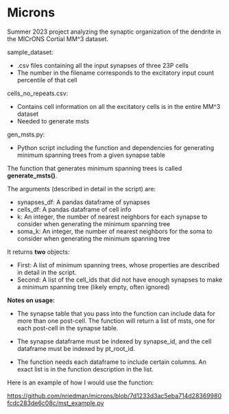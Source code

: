 # Microns

Summer 2023 project analyzing the synaptic organization of the dendrite in the MICrONS Cortial MM^3 dataset.

sample_dataset:
- .csv files containing all the input synapses of three 23P cells
- The number in the filename corresponds to the excitatory input count percentile of that cell

cells_no_repeats.csv:
- Contains cell information on all the excitatory cells is in the entire MM^3 dataset
- Needed to generate msts

gen_msts.py:
- Python script including the function and dependencies for generating minimum spanning trees from a given synapse table

The function that generates minimum spanning trees is called **generate_msts()**.

The arguments (described in detail in the script) are:
- synapses_df: A pandas dataframe of synapses
- cells_df: A pandas dataframe of cell info
- k: An integer, the number of nearest neighbors for each synapse to consider when generating the minimum spanning tree
- soma_k: An integer, the number of nearest neighbors for the soma to consider when generating the minimum spanning tree

It returns **two** objects:
- First: A list of minimum spanning trees, whose properties are described in detail in the script.
- Second: A list of the cell_ids that did not have enough synapses to make a minimum spanning tree (likely empty, often ignored)

**Notes on usage:**

- The synapse table that you pass into the function can include data for more than one post-cell. The function will return a list of msts, one for each post-cell in the synapse table.

- The synapse dataframe must be indexed by synapse_id, and the cell dataframe must be indexed by pt_root_id.

- The function needs each dataframe to include certain columns. An exact list is in the function description in the list.

Here is an example of how I would use the function:

https://github.com/nriedman/microns/blob/7d1233d3ac5eba714d28369980fcdc283de6c08c/mst_example.py

